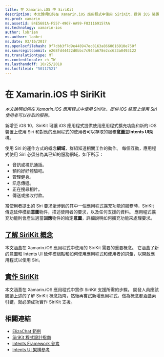 ```yaml
---
title: 在 Xamarin.iOS 中 SiriKit
description: 本文說明如何在 Xamarin.iOS 應用程式中使用 SiriKit，提供 iOS 裝置上使用 Siri 使用者可以存取的服務。
ms.prod: xamarin
ms.assetid: 84E5681A-F557-4967-AA99-F831169157AA
ms.technology: xamarin-ios
author: lobrien
ms.author: laobri
ms.date: 03/16/2017
ms.openlocfilehash: 9f7cbb3f7d9e448947ec8163a8660616910e750f
ms.sourcegitcommit: e268fd44422d0bbc7c944a678e2cc633a0493122
ms.translationtype: MT
ms.contentlocale: zh-TW
ms.lasthandoff: 10/25/2018
ms.locfileid: "50117521"
---
```

# <a name="sirikit-in-xamarinios"></a>在 Xamarin.iOS 中 SiriKit

_本文說明如何在 Xamarin.iOS 應用程式中使用 SiriKit，提供 iOS 裝置上使用 Siri 使用者可以存取的服務。_

新增至 iOS 10，SiriKit 可讓 iOS 應用程式提供使用應用程式擴充功能和新的 iOS 裝置上使用 Siri 和對應的應用程式的使用者可以存取的服務**意圖**並**Intents UI**架構。

使用 Siri 的運作方式的概念**網域**，群組知道相關工作的動作。 每個互動，應用程式使用 Siri 必須分為其已知的服務網域，如下所示：

- 音訊或視訊通話。
- 預約好好體驗吧。
- 管理健身。
- 訊息傳遞。
- 正在搜尋相片。
- 傳送或接收付款。

當使用者提出的 Siri 要求牽涉到的其中一個應用程式擴充功能的服務時，SiriKit 傳送延伸模組**意圖**物件，描述使用者的要求，以及任何支援的資料。 應用程式擴充功能則會產生適當**回應**物件的給定**意圖**，詳細說明如何擴充功能來處理要求。

## <a name="understanding-sirikit-conceptsiosplatformsirikitunderstanding-sirikitmd"></a>[了解 SiriKit 概念](~/ios/platform/sirikit/understanding-sirikit.md)

本文涵蓋在 Xamarin.iOS 應用程式中使用的 SiriKit 需要的重要概念。 它涵蓋了新的意圖和 Intents UI 延伸模組點和如何使用應用程式和使用者的詞彙，以開啟應用程式以使用 Siri。

## <a name="implementing-sirikitiosplatformsirikitimplementing-sirikitmd"></a>[實作 SiriKit](~/ios/platform/sirikit/implementing-sirikit.md)

本文涵蓋在 Xamarin.iOS 應用程式中實作 SiriKit 支援所需的步驟。 開發人員應該閱讀上述的了解 SiriKit 概念指南，然後再嘗試新增應用程式，做為概念都涵蓋索引鍵，就必須成功實作 SiriKit 支援。





## <a name="related-links"></a>相關連結

- [ElizaChat 範例](https://developer.xamarin.com/samples/monotouch/ios10/ElizaChat/)
- [SiriKit 程式設計指南](https://developer.apple.com/library/prerelease/content/documentation/Intents/Conceptual/SiriIntegrationGuide/index.html)
- [Intents Framework 參考](https://developer.apple.com/reference/intents)
- [Intents UI 架構參考](https://developer.apple.com/reference/intentsui)
